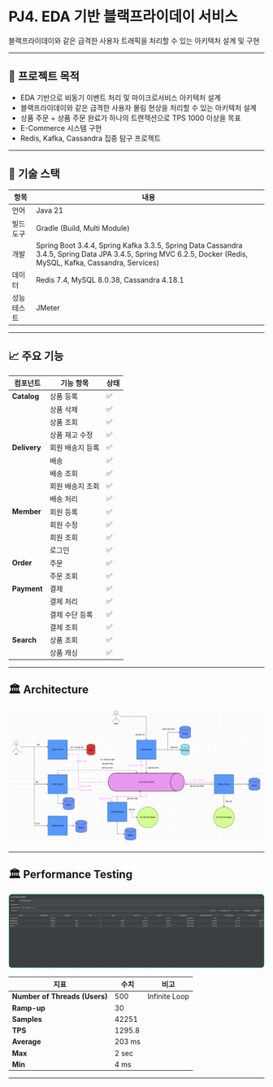 # PJ4. EDA 기반 블랙프라이데이 서비스

블랙프라이데이와 같은 급격한 사용자 트래픽을 처리할 수 있는 아키텍처 설계 및 구현

---

## 📌 프로젝트 목적

- EDA 기반으로 비동기 이벤트 처리 및 마이크로서비스 아키텍처 설계
- 블랙프라이데이와 같은 급격한 사용자 몰림 현상을 처리할 수 있는 아키텍처 설계
- 상품 주문 + 상품 주문 완료가 하나의 트랜잭션으로 TPS 1000 이상을 목표
- E-Commerce 시스템 구현
- Redis, Kafka, Cassandra 집중 탐구 프로젝트

---

## 🧰 기술 스택

| 항목     | 내용                                                                                                                                                             |
|--------|----------------------------------------------------------------------------------------------------------------------------------------------------------------|
| 언어     | Java 21                                                                                                                                                        |
| 빌드 도구  | Gradle (Build, Multi Module)                                                                                                                                   |
| 개발     | Spring Boot 3.4.4, Spring Kafka 3.3.5, Spring Data Cassandra 3.4.5, Spring Data JPA 3.4.5, Spring MVC 6.2.5, Docker (Redis, MySQL, Kafka, Cassandra, Services) |
| 데이터    | Redis 7.4, MySQL 8.0.38, Cassandra 4.18.1                                                                                                                      |
| 성능 테스트 | JMeter                                                                                                                                                         |

---

## 📈 주요 기능

| 컴포넌트         | 기능 항목     | 상태 |
|--------------|-----------|----|
| **Catalog**  | 상품 등록     | ✅  |
|              | 상품 삭제     | ✅  |
|              | 상품 조회     | ✅  |
|              | 상품 재고 수정  | ✅  |
| **Delivery** | 회원 배송지 등록 | ✅  |
|              | 배송        | ✅  |
|              | 배송 조회     | ✅  |
|              | 회원 배송지 조회 | ✅  |
|              | 배송 처리     | ✅  |
| **Member**   | 회원 등록     | ✅  |
|              | 회원 수정     | ✅  |
|              | 회원 조회     | ✅  |
|              | 로그인       | ✅  |
| **Order**    | 주문        | ✅  |
|              | 주문 조회     | ✅  |
| **Payment**  | 결제        | ✅  |
|              | 결제 처리     | ✅  |
|              | 결제 수단 등록  | ✅  |
|              | 결제 조회     | ✅  |
| **Search**   | 상품 조회     | ✅  |
|              | 상품 캐싱     | ✅  |

---

## 🏛️ Architecture

![Architecture Preview](docs/archi.png)

---

## 🏛️ Performance Testing

![Performance Preview](docs/performance.png)

| 지표                            | 수치     | 비고            |
|-------------------------------|--------|---------------|
| **Number of Threads (Users)** | 500    | Infinite Loop |
| **Ramp-up**                   | 30     |               |
| **Samples**                   | 42251  |               |
| **TPS**                       | 1295.8 |               |
| **Average**                   | 203 ms |               |
| **Max**                       | 2 sec  |               |
| **Min**                       | 4 ms   |               |

---